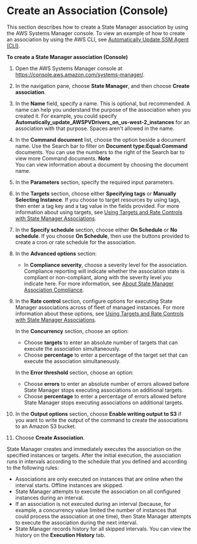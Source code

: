 # Create an Association \(Console\)<a name="sysman-state-assoc"></a>

This section describes how to create a State Manager association by using the AWS Systems Manager console\. To view an example of how to create an association by using the AWS CLI, see [Automatically Update SSM Agent \(CLI\)](sysman-state-cli.md)\.

**To create a State Manager association \(Console\)**

1. Open the AWS Systems Manager console at [https://console\.aws\.amazon\.com/systems\-manager/](https://console.aws.amazon.com/systems-manager/)\.

1. In the navigation pane, choose **State Manager**, and then choose **Create association**\.

1. In the **Name** field, specify a name\. This is optional, but recommended\. A name can help you understand the purpose of the association when you created it\. For example, you could specify **Automatically\_update\_AWSPVDrivers\_on\_us\-west\-2\_instances** for an association with that purpose\. Spaces aren't allowed in the name\.

1. In the **Command document** list, choose the option beside a document name\. Use the Search bar to filter on **Document type:Equal:Command** documents\. You can use the numbers to the right of the Search bar to view more Command documents\. 
**Note**  
You can view information about a document by choosing the document name\.

1. In the **Parameters** section, specify the required input parameters\.

1. In the **Targets** section, choose either **Specifying tags** or **Manually Selecting Instance**\. If you choose to target resources by using tags, then enter a tag key and a tag value in the fields provided\. For more information about using targets, see [Using Targets and Rate Controls with State Manager Associations](systems-manager-state-manager-targets-and-rate-controls.md)\.

1. In the **Specify schedule** section, choose either **On Schedule** or **No schedule**\. If you choose **On Schedule**, then use the buttons provided to create a cron or rate schedule for the association\. 

1. In the **Advanced options** section:
   + In **Compliance severity**, choose a severity level for the association\. Compliance reporting will indicate whether the association state is compliant or non\-compliant, along with the severity level you indicate here\. For more information, see [About State Manager Association Compliance](sysman-compliance-about.md#sysman-compliance-about-association)\.

1. In the **Rate control** section, configure options for executing State Manager associations across of fleet of managed instances\. For more information about these options, see [Using Targets and Rate Controls with State Manager Associations](systems-manager-state-manager-targets-and-rate-controls.md)\.

   In the **Concurrency** section, choose an option: 
   + Choose **targets** to enter an absolute number of targets that can execute the association simultaneously\.
   + Choose **percentage** to enter a percentage of the target set that can execute the association simultaneously\.

   In the **Error threshold** section, choose an option:
   + Choose **errors** to enter an absolute number of errors allowed before State Manager stops executing associations on additional targets\.
   + Choose **percentage** to enter a percentage of errors allowed before State Manager stops executing associations on additional targets\.

1. In the **Output options** section, choose **Enable writing output to S3** if you want to write the output of the command to create the associations to an Amazon S3 bucket\.

1. Choose **Create Association**\. 

State Manager creates and immediately executes the association on the specified instances or targets\. After the initial execution, the association runs in intervals according to the schedule that you defined and according to the following rules:
+ Associations are only executed on instances that are online when the interval starts\. Offline instances are skipped\.
+ State Manager attempts to execute the association on all configured instances during an interval\.
+ If an association is not executed during an interval \(because, for example, a concurrency value limited the number of instances that could process the association at one time\), then State Manager attempts to execute the association during the next interval\.
+ State Manager records history for all skipped intervals\. You can view the history on the **Execution History** tab\.